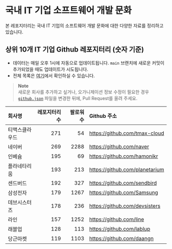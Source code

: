 # 국내 IT 기업 소프트웨어 개발 문화
본 레포지터리는 국내 IT 기업의 소프트웨어 개발 문화에 대한 다양한 자료를 정리하고 있습니다.

## 상위 10개 IT 기업 Github 레포지터리 (숫자 기준)

- 데이터는 매일 오후 1시에 자동으로 업데이트됩니다. `main` 브랜치에 새로운 커밋이 추가되었을 때도 업데이트가 시도됩니다.
- 전체 목록은 [여기](./github.md)에서 확인하실 수 있습니다.

> **Note**<br />
> 새로운 회사를 추가하고 싶거나, 오가니제이션 정보 수정이 필요한 경우 [`github.json`](./github.json) 파일을 변경한 뒤에, Pull Request를 올려 주세요.

<!-- MARKDOWN_TABLE(GITHUB): START -->

| **회사명** | **레포지터리 수** | **팔로워 수** | **Github 주소** |
|:---|---:|---:|:---|
| 티맥스클라우드 | 271 | 54 | https://github.com/tmax-cloud |
| 네이버 | 269 | 2288 | https://github.com/naver |
| 인베슘 | 195 | 69 | https://github.com/hamonikr |
| 플라네타리움 | 193 | 213 | https://github.com/planetarium |
| 센드버드 | 192 | 327 | https://github.com/sendbird |
| 삼성전자 | 179 | 1267 | https://github.com/Samsung |
| 데브시스터즈 | 178 | 236 | https://github.com/devsisters |
| 라인 | 157 | 1252 | https://github.com/line |
| 래블업 | 128 | 113 | https://github.com/lablup |
| 당근마켓 | 119 | 1103 | https://github.com/daangn |

<!-- MARKDOWN_TABLE(GITHUB): END -->
